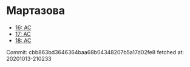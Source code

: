 # Мартазова
- [16: AC](16.md)
- [17: AC](17.md)
- [18: AC](18.md)

Commit: cbb863bd3646364baa68b04348207b5a17d02fe8
 fetched at: 20201013-210233
